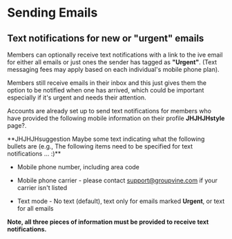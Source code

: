 # Sending Emails

<span id="gv-2members-3sendTexts"></span>
## Text notifications for new or "urgent" emails

Members can optionally receive text notifications with a link to the
ive email for either all emails or just ones the sender has tagged as
**"Urgent"**.
(Text messaging fees may apply based on each individual's mobile phone
plan).

Members still receive emails in their inbox and this just gives them
the option to be notified when one has arrived, which could be important
especially if it's urgent and needs their attention.

Accounts are already set up to send text notifications for members who
have provided the following mobile information on their
profile
<span class="todo">
**JHJHJHstyle**
</span>
page?.

<span class="todo">
**JHJHJHsuggestion Maybe some text indicating what the following bullets
are (e.g., The following items need to be specified for text
notifications ... :)**
</span>

  * Mobile phone number, including area code

  * Mobile phone carrier - please contact
[support@groupvine.com](mailto:support@groupvine.com) if your carrier isn't listed

  * Text mode - No text (default), text only for emails marked
**Urgent**, or text for all emails

**Note, all three pieces of information must be provided to receive text
notifications.**

